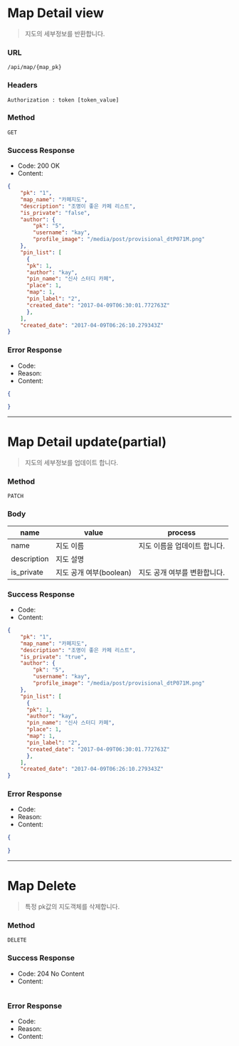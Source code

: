 # Map Detail view

> 지도의 세부정보를 반환합니다.



### URL

`/api/map/{map_pk}`



### Headers

`Authorization : token [token_value]`



### Method

`GET`



### Success Response

* Code: 200 OK
* Content:

```json
{
    "pk": "1",
    "map_name": "카페지도",
    "description": "조명이 좋은 카페 리스트",
    "is_private": "false",
    "author": {
        "pk": "5",
        "username": "kay",
        "profile_image": "/media/post/provisional_dtP071M.png"
    },
    "pin_list": [
      {
      "pk": 1,
      "author": "kay",
      "pin_name": "신사 스터디 카페",
      "place": 1,
      "map": 1,
      "pin_label": "2",
      "created_date": "2017-04-09T06:30:01.772763Z"
      },
    ],
    "created_date": "2017-04-09T06:26:10.279343Z"
}
```



### Error Response

* Code:
* Reason:
* Content:

```json
{
  
}
```



___



# Map Detail update(partial)

> 지도의 세부정보를 업데이트 합니다.



### Method

`PATCH`



### Body

| name        | value             | process          |
| ----------- | ----------------- | ---------------- |
| name        | 지도 이름             | 지도 이름을 업데이트 합니다. |
| description | 지도 설명             |                  |
| is_private  | 지도 공개 여부(boolean) | 지도 공개 여부를 변환합니다. |



### Success Response

* Code:
* Content:

```json
{
    "pk": "1",
    "map_name": "카페지도",
    "description": "조명이 좋은 카페 리스트",
    "is_private": "true",
    "author": {
        "pk": "5",
        "username": "kay",
        "profile_image": "/media/post/provisional_dtP071M.png"
    },
    "pin_list": [
      {
      "pk": 1,
      "author": "kay",
      "pin_name": "신사 스터디 카페",
      "place": 1,
      "map": 1,
      "pin_label": "2",
      "created_date": "2017-04-09T06:30:01.772763Z"
      },
    ],
    "created_date": "2017-04-09T06:26:10.279343Z"
}
```



### Error Response

* Code:
* Reason:
* Content:

```json
{
  
}
```



___



# Map Delete

> 특정 pk값의 지도객체를 삭제합니다.



### Method

`DELETE`



### Success Response

* Code: 204 No Content
* Content:

```json

```



### Error Response

* Code: 
* Reason:
* Content:

```json

```


